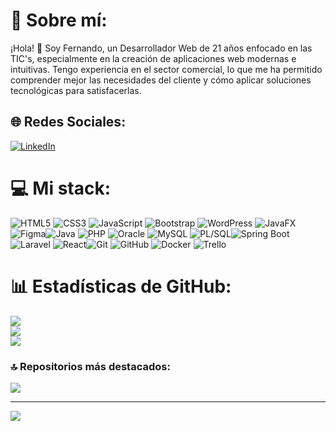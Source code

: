 # 💫 Sobre mí:

¡Hola! 👋  Soy Fernando, un Desarrollador Web de 21 años enfocado en las TIC's, especialmente en la creación de aplicaciones web modernas e intuitivas. Tengo experiencia en el sector comercial, lo que me ha permitido comprender mejor las necesidades del cliente y cómo aplicar soluciones tecnológicas para satisfacerlas.



## 🌐 Redes Sociales:
[![LinkedIn](https://img.shields.io/badge/LinkedIn-%230077B5.svg?logo=linkedin&logoColor=white)](https://www.linkedin.com/in/fernando-jos%C3%A9-s%C3%A1nchez-corbal%C3%A1n-773a3a180/) 

# 💻 Mi stack:


![HTML5](https://img.shields.io/badge/html5-%23E34F26.svg?style=for-the-badge&logo=html5&logoColor=white) ![CSS3](https://img.shields.io/badge/css3-%231572B6.svg?style=for-the-badge&logo=css3&logoColor=white) 
![JavaScript](https://img.shields.io/badge/javascript-%23323330.svg?style=for-the-badge&logo=javascript&logoColor=%23F7DF1E) ![Bootstrap](https://img.shields.io/badge/bootstrap-%237A47FF.svg?style=for-the-badge&logo=bootstrap&logoColor=white) ![WordPress](https://img.shields.io/badge/WordPress-%23117AC9.svg?style=for-the-badge&logo=WordPress&logoColor=white) ![JavaFX](https://img.shields.io/badge/javafx-%23FF0000.svg?style=for-the-badge&logo=javafx&logoColor=white) ![Figma](https://img.shields.io/badge/figma-%23F24E1E.svg?style=for-the-badge&logo=figma&logoColor=white)![Java](https://img.shields.io/badge/java-%23ED8B00.svg?style=for-the-badge&logo=openjdk&logoColor=white) ![PHP](https://img.shields.io/badge/php-%23777BB4.svg?style=for-the-badge&logo=php&logoColor=white) ![Oracle](https://img.shields.io/badge/OracleSQL-F80000?style=for-the-badge&logo=oracle&logoColor=white) ![MySQL](https://img.shields.io/badge/mysql-4479A1.svg?style=for-the-badge&logo=mysql&logoColor=white) ![PL/SQL](https://img.shields.io/badge/pl%2Fsql-%23000000.svg?style=for-the-badge&logo=oracle&logoColor=white)![Spring Boot](https://img.shields.io/badge/spring%20boot-%23333?style=for-the-badge&logo=spring&logoColor=white) ![Laravel](https://img.shields.io/badge/laravel-%23FF2D20?style=for-the-badge&logo=laravel&logoColor=white) ![React](https://img.shields.io/badge/react-%2361DAFB.svg?style=for-the-badge&logo=react&logoColor=black)![Git](https://img.shields.io/badge/git-%23F05032.svg?style=for-the-badge&logo=git&logoColor=white) ![GitHub](https://img.shields.io/badge/github-%23121011.svg?style=for-the-badge&logo=github&logoColor=white) ![Docker](https://img.shields.io/badge/docker-%230db7ed.svg?style=for-the-badge&logo=docker&logoColor=white) ![Trello](https://img.shields.io/badge/Trello-%23026AA7.svg?style=for-the-badge&logo=Trello&logoColor=white)

# 📊 Estadísticas de GitHub:
![](https://github-readme-stats.vercel.app/api?username=FJSanchezCorbalan&theme=algolia&hide_border=false&include_all_commits=false&count_private=false)<br/>
![](https://github-readme-streak-stats.herokuapp.com/?user=FJSanchezCorbalan&theme=algolia&hide_border=false)<br/>
![](https://github-readme-stats.vercel.app/api/top-langs/?username=FJSanchezCorbalan&theme=algolia&hide_border=false&include_all_commits=false&count_private=false&layout=compact)

### 🔝 Repositorios más destacados:
![](https://github-contributor-stats.vercel.app/api?username=FJSanchezCorbalan&limit=5&theme=dark&combine_all_yearly_contributions=true)

---
[![](https://visitcount.itsvg.in/api?id=FJSanchezCorbalan&icon=0&color=0)](https://visitcount.itsvg.in)

<!-- Proudly created with GPRM ( https://gprm.itsvg.in ) -->
